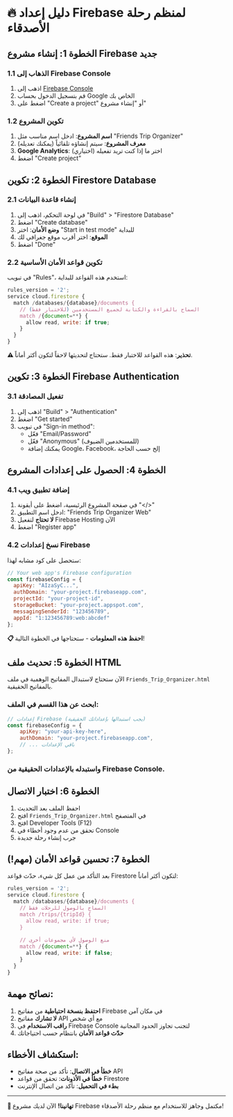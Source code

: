 # 🔥 دليل إعداد Firebase لمنظم رحلة الأصدقاء

## الخطوة 1: إنشاء مشروع Firebase جديد

### 1.1 الذهاب إلى Firebase Console
1. اذهب إلى [Firebase Console](https://console.firebase.google.com/)
2. قم بتسجيل الدخول بحساب Google الخاص بك
3. اضغط على "Create a project" أو "إنشاء مشروع"

### 1.2 تكوين المشروع
1. **اسم المشروع**: ادخل اسم مناسب مثل "Friends Trip Organizer"
2. **معرف المشروع**: سيتم إنشاؤه تلقائياً (يمكنك تعديله)
3. **Google Analytics**: اختر ما إذا كنت تريد تفعيله (اختياري)
4. اضغط "Create project"

## الخطوة 2: تكوين Firestore Database

### 2.1 إنشاء قاعدة البيانات
1. في لوحة التحكم، اذهب إلى "Build" > "Firestore Database"
2. اضغط "Create database"
3. **وضع الأمان**: اختر "Start in test mode" للبداية
4. **الموقع**: اختر أقرب موقع جغرافي لك
5. اضغط "Done"

### 2.2 تكوين قواعد الأمان الأساسية
في تبويب "Rules"، استخدم هذه القواعد للبداية:

```javascript
rules_version = '2';
service cloud.firestore {
  match /databases/{database}/documents {
    // السماح بالقراءة والكتابة لجميع المستخدمين (للاختبار فقط)
    match /{document=**} {
      allow read, write: if true;
    }
  }
}
```

**⚠️ تحذير**: هذه القواعد للاختبار فقط. ستحتاج لتحديثها لاحقاً لتكون أكثر أماناً.

## الخطوة 3: تكوين Firebase Authentication

### 3.1 تفعيل المصادقة
1. اذهب إلى "Build" > "Authentication"
2. اضغط "Get started"
3. في تبويب "Sign-in method":
   - فعّل "Email/Password"
   - فعّل "Anonymous" (للمستخدمين الضيوف)
   - يمكنك إضافة Google، Facebook، إلخ حسب الحاجة

## الخطوة 4: الحصول على إعدادات المشروع

### 4.1 إضافة تطبيق ويب
1. في صفحة المشروع الرئيسية، اضغط على أيقونة "</>"
2. ادخل اسم التطبيق: "Friends Trip Organizer Web"
3. **لا تحتاج** لتفعيل Firebase Hosting الآن
4. اضغط "Register app"

### 4.2 نسخ إعدادات Firebase
ستحصل على كود مشابه لهذا:

```javascript
// Your web app's Firebase configuration
const firebaseConfig = {
  apiKey: "AIzaSyC...",
  authDomain: "your-project.firebaseapp.com",
  projectId: "your-project-id",
  storageBucket: "your-project.appspot.com",
  messagingSenderId: "123456789",
  appId: "1:123456789:web:abcdef"
};
```

**📋 احفظ هذه المعلومات** - ستحتاجها في الخطوة التالية!

## الخطوة 5: تحديث ملف HTML

الآن ستحتاج لاستبدال المفاتيح الوهمية في ملف `Friends_Trip_Organizer.html` بالمفاتيح الحقيقية.

### ابحث عن هذا القسم في الملف:
```javascript
// إعدادات Firebase (يجب استبدالها بإعداداتك الحقيقية)
const firebaseConfig = {
    apiKey: "your-api-key-here",
    authDomain: "your-project.firebaseapp.com",
    // ... باقي الإعدادات
};
```

### واستبدله بالإعدادات الحقيقية من Firebase Console.

## الخطوة 6: اختبار الاتصال

1. احفظ الملف بعد التحديث
2. افتح `Friends_Trip_Organizer.html` في المتصفح
3. افتح Developer Tools (F12)
4. تحقق من عدم وجود أخطاء في Console
5. جرب إنشاء رحلة جديدة

## الخطوة 7: تحسين قواعد الأمان (مهم!)

بعد التأكد من عمل كل شيء، حدّث قواعد Firestore لتكون أكثر أماناً:

```javascript
rules_version = '2';
service cloud.firestore {
  match /databases/{database}/documents {
    // السماح بالوصول للرحلات فقط
    match /trips/{tripId} {
      allow read, write: if true;
    }
    
    // منع الوصول لأي مجموعات أخرى
    match /{document=**} {
      allow read, write: if false;
    }
  }
}
```

## نصائح مهمة:

1. **احتفظ بنسخة احتياطية** من مفاتيح Firebase في مكان آمن
2. **لا تشارك** مفاتيح API مع أي شخص
3. **راقب الاستخدام** في Firebase Console لتجنب تجاوز الحدود المجانية
4. **حدّث قواعد الأمان** بانتظام حسب احتياجاتك

## استكشاف الأخطاء:

- **خطأ في الاتصال**: تأكد من صحة مفاتيح API
- **خطأ في الأذونات**: تحقق من قواعد Firestore
- **بطء في التحميل**: تأكد من اتصال الإنترنت

---

**🎉 تهانينا!** الآن لديك مشروع Firebase مكتمل وجاهز للاستخدام مع منظم رحلة الأصدقاء!